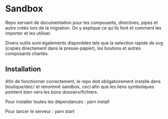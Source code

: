 # Sandbox

Repo servant de documentation pour les composants, directives, pipes et autre créés lors de la migration. On y explique ce qu'ils font et comment les importer et les utiliser.

Divers outils sont égalements disponibles tels que la selection rapide de svg (copiés directement dans le presse-papier), les boutons et autres composants chartés.

## Installation

Afin de fonctionner correctement, le repo doit obligatoirement installé dans boutique/doc/ et renommé sandbox, ceci afin que les liens symboliques pointent bien vers les bons dossiers/fichiers.

Pour installer toutes les dépendances : yarn install

Pour lancer le serveur : yarn start
